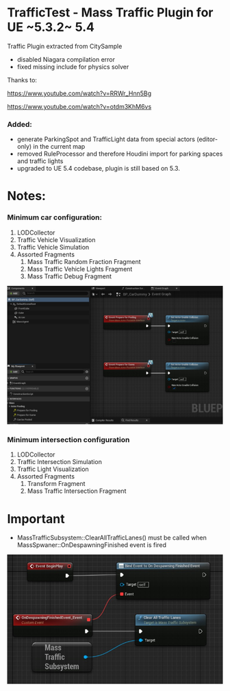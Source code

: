 # TrafficTest - Mass Traffic Plugin for UE ~5.3.2~ 5.4

Traffic Plugin extracted from CitySample
- disabled Niagara compilation error
- fixed missing include for physics solver

Thanks to:

https://www.youtube.com/watch?v=RRWr_Hnn5Bg

https://www.youtube.com/watch?v=otdm3KhM6vs

### Added:
- generate ParkingSpot and TrafficLight data from special actors (editor-only) in the current map
- removed RuleProcessor and therefore Houdini import for parking spaces and traffic lights
- upgraded to UE 5.4 codebase, plugin is still based on 5.3.

# Notes:

### Minimum car configuration:
1. LODCollector
2. Traffic Vehicle Visualization
3. Traffic Vehicle Simulation
4. Assorted Fragments
   1. Mass Traffic Random Fraction Fragment
   2. Mass Traffic Vehicle Lights Fragment
   3. Mass Traffic Debug Fragment

![Blueprint Car Actor](/docs/bp_car_actor.jpg)


### Minimum intersection configuration
1. LODCollector
2. Traffic Intersection Simulation
3. Traffic Light Visualization
4. Assorted Fragments
   1. Transform Fragment
   2. Mass Traffic Intersection Fragment

# Important
- MassTrafficSubsystem::ClearAllTrafficLanes() must be called when MassSpwaner::OnDespawningFinished event is fired
  
![Blueprint](/docs/despawn_event.jpg)
